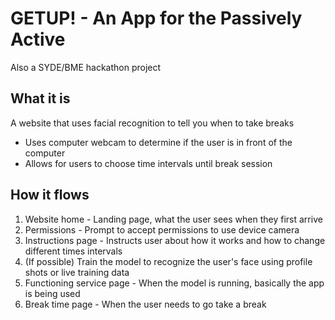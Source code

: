 # GETUP! - An App for the Passively Active
Also a SYDE/BME hackathon project


## What it is
A website that uses facial recognition to tell you when to take breaks
- Uses computer webcam to determine if the user is in front of the computer
- Allows for users to choose time intervals until break session

## How it flows
1. Website home - Landing page, what the user sees when they first arrive
2. Permissions - Prompt to accept permissions to use device camera
3. Instructions page - Instructs user about how it works and how to change different times intervals
4. (If possible) Train the model to recognize the user's face using profile shots or live training data
5. Functioning service page - When the model is running, basically the app is being used
6. Break time page - When the user needs to go take a break
